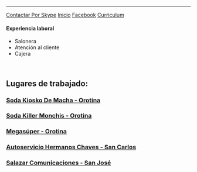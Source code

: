 <html>

<head>

<title>Ana María Barrera</title>
<link rel="stylesheet" type="text/css" href="C:\Users\Alexander\Desktop\Ana Pagina\Ana María CSS.css" /> 
<link rel="Shortcut Icon" href="C:\Users\Alexander\Desktop\Ana Pagina\Ana.ico" type="image/x-icon"> 

</head>

<body>


<br />
<hr />
<a class="boton_de_contacto" target="_blank" href="https://join.skype.com/invite/jF1G80ZXSp3B">Contactar Por Skype</a>
<a class="boton_de_inicio" href="#">Inicio</a>
<a class="boton_de_facebook" target="_blank" href="https://www.facebook.com/ana.chaves.9047">Facebook</a>
<a class="boton_de_curriculum" target="_blank" href="#">Curriculum</a>

<h4>Experiencia laboral</h4>

<ul>
<li>Salonera</li>
<li>Atención al cliente</li>
<li>Cajera</li>
</ul>
<br />
<h2>Lugares de trabajado:</h2>
<h3><a class="link" target="_blank" href="https://goo.gl/maps/9upQSSAjSFzm3kYs6" >Soda Kiosko De Macha - Orotina</a></h3>
<h3><a class="link" target="_blank" href="https://www.google.com/maps/uv?hl=es&pb=!1s0x8fa04c791d676589%3A0xcea6c7041a44cc64!3m1!7e115!4shttps%3A%2F%2Flh5.googleusercontent.com%2Fp%2FAF1QipN2CDSgpr1QIeebYjA3VPoXTRqVFQHNvVKCiJxP%3Dw284-h160-k-no!5ssoda%20killer%20monchis%20-%20Buscar%20con%20Google!15sCAQ&imagekey=!1e10!2sAF1QipN2CDSgpr1QIeebYjA3VPoXTRqVFQHNvVKCiJxP&sa=X&ved=2ahUKEwjm5PSP27PlAhURm1kKHRPECZsQoiowE3oECAoQBg" >Soda Killer Monchis - Orotina</a></h3>
<h3><a class="link" target="_blank" href="https://www.google.com/maps/place/Megas%C3%BAper+Orotina/@9.9130556,-84.5194444,15z/data=!4m5!3m4!1s0x0:0x500b572096345604!8m2!3d9.9130556!4d-84.5194444" >Megasúper - Orotina</a></h3>
<h3><a class="link" target="_blank" href="https://www.google.com/maps/place/10%C2%B020'51.4%22N+84%C2%B015'12.3%22W/@10.3476064,-84.2539834,203m/data=!3m2!1e3!4b1!4m6!3m5!1s0x0:0x0!7e2!8m2!3d10.3476045!4d-84.2534066" >Autoservicio Hermanos Chaves - San Carlos</a></h3>
<h3><a class="link" target="_blank" href="https://www.google.com/maps/place/Salazar+Comunicación+S.A./@9.9384819,-84.0757226,17.33z/data=!4m5!3m4!1s0x8fa0e37c3a7c7cc5:0x24dadec69b8b6a07!8m2!3d9.9384559!4d-84.0739843" >Salazar Comunicaciones - San José</a> </h3>
</body>

</html>
